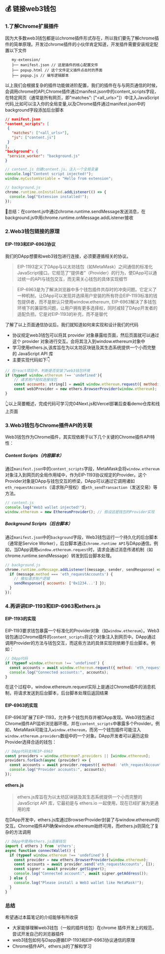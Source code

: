 ## 💰 链接web3钱包

### 1.了解Chrome扩展插件

因为大多数web3钱包都是以chrome插件形式存在，所以我们要先了解chrome插件的简单原理。开发过chrome插件的小伙伴肯定知道，开发插件需要安装规定配置以下文件

 ```text
    my-extension/
    ├── manifest.json // 这是插件的核心配置文件
    ├── popup.html // 这个文件定义插件点击时的界面
    ├── popup.js // 编写逻辑脚本
```

以上我们会根据复杂的插件功能做进阶配置，我们的插件在与与网页通信的时候，会调用chrome的API,Chrome插件通过manifest.json中的content_scripts字段，在特定网页（通常是所有网页，即"matches": ["<all_urls>"]）中注入JavaScript代码,比如可以注入你的全局变量,以及Chrome插件通过manifest.json中的background字段添加后台脚本

 ```json
 // manifest.json
"content_scripts": [
  {
    "matches": ["<all_urls>"],
    "js": ["content.js"]
  }
],
"background": {
  "service_worker": "background.js"
}
```
```javascript
// content.js 创建content.js，注入一个全局变量
console.log("Content script injected!");
window.myCustomVariable = "Hello from extension";

// background.js
chrome.runtime.onInstalled.addListener(() => {
  console.log("Extension installed!");
});
```

🤔总结：在content.js中通过chrome.runtime.sendMessage发送消息，在background.js中用chrome.runtime.onMessage.addListener接收

### 2.Web3钱包链接的原理

#### EIP-1193和EIP-6963协议
我们的DApp想要和web3钱包进行连接，必须要遵循相关的协议。

> EIP-1193定义了DApp与以太坊钱包（如MetaMask）之间通信的标准化JavaScript接口。它规范了“提供者”（Provider）的行为，使DApp可以通过统一的API与钱包交互，而无需关心钱包的具体实现细节

> EIP-6963是为了解决浏览器中多个钱包插件共存时的冲突问题。它定义了一种机制，让DApp可以发现并选择用户安装的所有符合EIP-1193标准的钱包提供者，而不是默认只使用window.ethereum, EIP-6963解决了多钱包环境下的兼容性问题，让用户拥有更多选择权，同时减轻了DApp开发者的适配负担。它是对EIP-1193的补充，而不是替代

了解了以上页面通信协议后，我们就知道如何来实现和设计我们的代码

- 协议规定web3钱包可以将其 provider 对象暴露给页面，然后页面就可以通过这个 provider 对象进行交互。会将其注入到window.ethereum对象中
- 学习使用ethers.js,该库旨在为以太坊区块链及其生态系统提供一个小而完整的 JavaScript API 库
- 主要实现代码如下👇

```javascript
// 在react项目中，判断是否安装了web3钱包环境
if (typeof window.ethereum !== 'undefined'){
    // 请求用户授权连接钱包
    const accounts: string[] = await window.ethereum.request({ method: 'eth_requestAccounts' });
    const web3Provider = new ethers.BrowserProvider(window.ethereum);
}
```

👆以上简要概述，完成代码可学习完04Next.js和Vercel部署后查看demo仓库和线上页面


### 3.Web3钱包与Chrome插件API的关联

Web3钱包作为Chrome插件，其实现依赖于以下几个关键的Chrome插件API特性：

##### Content Scripts（内容脚本）

通过`manifest.json`中的`content_scripts`字段，MetaMask会将`window.ethereum`对象注入到网页的全局作用域中，作为EIP-1193协议规定的Provider。这个Provider对象是DApp与钱包交互的桥梁，DApp可以通过它调用诸如`eth_requestAccounts`（请求账户授权）或`eth_sendTransaction`（发送交易）等方法。

```javascript
// content.js
console.log("Web3 wallet injected!");
window.ethereum = new EthereumProvider(); // 假设这是钱包的Provider实现
```

##### Background Scripts（后台脚本）

通过`manifest.json`中的`background`字段，Web3钱包运行一个持久化的后台脚本（通常是Service Worker），后台脚本通过`chrome.runtime API`与DApp通信。例如，当DApp调用`window.ethereum.request`时，请求会通过消息传递机制（如chrome.runtime.sendMessage）转发到后台脚本处理。

```javascript
// background.js
chrome.runtime.onMessage.addListener((message, sender, sendResponse) => {
  if (message.method === 'eth_requestAccounts') {
    // 模拟请求账户逻辑
    sendResponse({ accounts: ['0x1234...'] });
  }
});
```

### 4.再讲讲EIP-1193和EIP-6963和ethers.js

#### EIP-1193的实现
EIP-1193要求钱包暴露一个标准化的Provider对象（如`window.ethereum`）。Web3钱包通过Chrome插件的`content_scripts`将这个对象注入到网页中。DApp通过调用Provider的方法与钱包交互，而这些方法的具体实现则依赖于后台脚本。例如：

```javascript
// DApp代码
if (typeof window.ethereum !== 'undefined') {
  const accounts = await window.ethereum.request({ method: 'eth_requestAccounts' });
  console.log("Connected accounts:", accounts);
}
```
在这个过程中，window.ethereum.request实际上是通过Chrome插件的消息机制，将请求发送到后台脚本，后台脚本处理后返回结果

#### EIP-6963的实现
EIP-6963扩展了EIP-1193，允许多个钱包共存并被DApp发现。Web3钱包通过Chrome插件API监听浏览器环境，并在`content_scripts`中暴露多个Provider。例如，MetaMask可能注入`window.ethereum`，而另一个钱包插件可能注入`window.ethereum.providers`数组中的一个对象。DApp开发者可以遍历这些Provider选择合适的钱包：
```javascript
// DApp代码支持EIP-6963
const providers = window.ethereum?.providers || [window.ethereum];
providers.forEach(async (provider) => {
  const accounts = await provider.request({ method: 'eth_requestAccounts' });
  console.log("Provider accounts:", accounts);
});
```

#### ethers.js
> ethers.js库旨在为以太坊区块链及其生态系统提供一个小而完整的 JavaScript API 库，它最初是与 ethers.io 一起使用，现在已经扩展为更通用的库

在DApp开发中，ethers.js库通过BrowserProvider封装了与window.ethereum的交互。Chrome插件API确保window.ethereum始终可用，而ethers.js则简化了复杂的方法调用

```javascript
// DApp中使用ethers.js连接钱包
import { ethers } from 'ethers';
async function connectWallet() {
  if (typeof window.ethereum !== 'undefined') {
    const provider = new ethers.BrowserProvider(window.ethereum);
    const accounts = await provider.send('eth_requestAccounts', []);
    const signer = await provider.getSigner();
    console.log("Connected account:", await signer.getAddress());
  } else {
    console.log("Please install a Web3 wallet like MetaMask!");
  }
}
```
### 总结

希望通过本篇笔记的介绍能够有所收获
- 大家能够理解web3钱包（一般的插件钱包）在chrome 插件开发上的规范，尝试开发自己的浏览器插件
- web3钱包如何与Dapp遵循EIP-1193和EIP-6963协议通信的原理
- Chrome插件API，ethers.js的了解和学习

